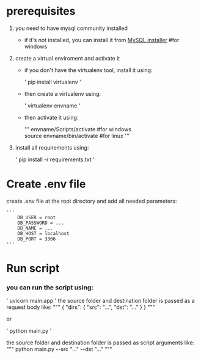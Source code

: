 # prerequisites
1. you need to have mysql community installed 
    - if it's not installed, you can install it from [MySQL installer](https://dev.mysql.com/downloads/installer/) #for windows

2. create a virtual enviroment and activate it
    - if you don't have the virtualenv tool, install it using:

        '
            pip install virtualenv
        '
        
    - then create a virtualenv using:

        '
            virtualenv envname
        '

    - then activate it using:

        '''
            envname/Scripts/activate  #for windows    
            source envname/bin/activate #for linux
        '''

3. install all requirements using:

    '
        pip install -r requirements.txt
    '

# Create .env file
create .env file at the root directory and add all needed parameters:

    '''
        DB_USER = root
        DB_PASSWORD = ...
        DB_NAME = ...
        DB_HOST = localhost
        DB_PORT = 3306
    '''

# Run script
### you can run the script using:
    
'
uvicorn main:app
'
the source folder and destination folder is passed as a request body like:
"""
{
    "dirs": {
        "src": "...",
        "dst": "..."
    }
}
"""


or 


'
python main.py
'

the source folder and destination folder is passed as script arguments like:
"""
python main.py --src "..." --dst "..."
"""